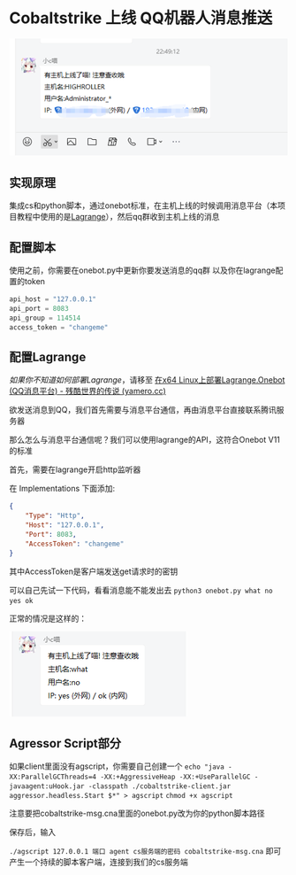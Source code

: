 # Cobaltstrike 上线 QQ机器人消息推送

![](res/1.png)

## 实现原理

集成cs和python脚本，通过onebot标准，在主机上线的时候调用消息平台（本项目教程中使用的是[Lagrange](https://github.com/LagrangeDev/Lagrange.Core)），然后qq群收到主机上线的消息

## 配置脚本

使用之前，你需要在onebot.py中更新你要发送消息的qq群
以及你在lagrange配置的token
```python
api_host = "127.0.0.1"
api_port = 8083
api_group = 114514
access_token = "changeme"
```

## 配置Lagrange

_如果你不知道如何部署Lagrange_，请移至 [在x64 Linux上部署Lagrange.Onebot (QQ消息平台) - 残酷世界的传说 (yamero.cc)](https://blog.yamero.cc/archives/1718259889489)

欲发送消息到QQ，我们首先需要与消息平台通信，再由消息平台直接联系腾讯服务器

那么怎么与消息平台通信呢？我们可以使用lagrange的API，这符合Onebot V11的标准

首先，需要在lagrange开启http监听器

在 Implementations 下面添加:
```json
{
    "Type": "Http",
    "Host": "127.0.0.1",
    "Port": 8083,
    "AccessToken": "changeme"
}
```

其中AccessToken是客户端发送get请求时的密钥

可以自己先试一下代码，看看消息能不能发出去
`python3 onebot.py what no yes ok`

正常的情况是这样的：

![](res/2.png)

## Agressor Script部分

如果client里面没有agscript，你需要自己创建一个
`echo "java -XX:ParallelGCThreads=4 -XX:+AggressiveHeap -XX:+UseParallelGC -javaagent:uHook.jar -classpath ./cobaltstrike-client.jar aggressor.headless.Start $*" > agscript`
`chmod +x agscript`

注意要把cobaltstrike-msg.cna里面的onebot.py改为你的python脚本路径

保存后，输入

`./agscript 127.0.0.1 端口 agent cs服务端的密码 cobaltstrike-msg.cna`
即可产生一个持续的脚本客户端，连接到我们的cs服务端

